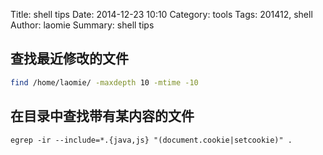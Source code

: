 Title: shell tips
Date: 2014-12-23 10:10
Category: tools
Tags: 201412, shell 
Author: laomie
Summary: shell tips

查找最近修改的文件
---------------------------------
```bash
find /home/laomie/ -maxdepth 10 -mtime -10
```

在目录中查找带有某内容的文件
---------------------------------
```
egrep -ir --include=*.{java,js} "(document.cookie|setcookie)" .
```
